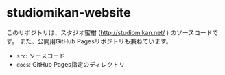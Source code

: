 # studiomikan-website

このリポジトリは、スタジオ蜜柑 (http://studiomikan.net/ ) のソースコードです。
また、公開用GitHub Pagesリポジトリも兼ねています。

* `src`: ソースコード
* `docs`: GitHub Pages指定のディレクトリ

